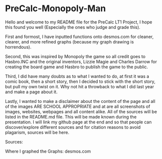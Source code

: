 # PreCalc-Monopoly-Man

Hello and welcome to my README file for the PreCalc LT1 Project, I hope this found you well (Especially the ones who judge and grade this). 

First and formost, I have inputted functions onto desmos.com for cleaner, clearer, and more refined graphs (because my graph drawing is horrendous). 

Second, this was inspired by Monopoly the game so all credit goes to Hasbro.INC and the original inventors, Lizzie Magie and Charles Darrow for creating the board game and Hasbro to publish the game to the public. 

Third, I did have many doubts as to what I wanted to do, at first it was a comic book, then a short story, then I decided to stick with the short story, but pull my own twist on it. Why not hit a throwback to what I did last year and make a page about it. 

Lastly, I wanted to make a disclaimer about the content of the page and all of the images ARE SCHOOL APPROPRIATE and at are all screenshots of images, websites, webpages and all content alike. All of the sources will be listed in the README.md file. This will be made known during the presentation. I will link my github page at the end and so that people can discover/explore different sources and for citation reasons to avoid plagarism, sources will be here. 

Sources: 

Where I graphed the Graphs: desmos.com

